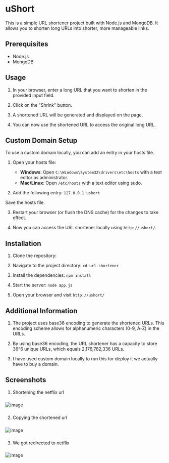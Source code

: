 # uShort
This is a simple URL shortener project built with Node.js and MongoDB. It allows you to shorten long URLs into shorter, more manageable links.

## Prerequisites

- Node.js 
- MongoDB 

## Usage

1. In your browser, enter a long URL that you want to shorten in the provided input field.

2. Click on the "Shrink" button.

3. A shortened URL will be generated and displayed on the page.

4. You can now use the shortened URL to access the original long URL.

## Custom Domain Setup

To use a custom domain locally, you can add an entry in your hosts file.

1. Open your hosts file:

   - **Windows**: Open `C:\Windows\System32\drivers\etc\hosts` with a text editor as administrator.
   - **Mac/Linux**: Open `/etc/hosts` with a text editor using sudo.

2. Add the following entry:  `127.0.0.1 ushort`

Save the hosts file.

3. Restart your browser (or flush the DNS cache) for the changes to take effect.

4. Now you can access the URL shortener locally using `http://ushort/`.

## Installation

1. Clone the repository:

2. Navigate to the project directory: `cd url-shortener`

3. Install the dependencies: `npm install`

4. Start the server: `node app.js`

5. Open your browser and visit `http://ushort/`   

## Additional Information

1. The project uses base36 encoding to generate the shortened URLs. This encoding scheme allows for alphanumeric characters (0-9, A-Z) in the URLs.

2. By using base36 encoding, the URL shortener has a capacity to store 36^6 unique URLs, which equals 2,176,782,336 URLs.

3. I have used custom domain locally to run this for deploy it we actually have to buy a domain.

## Screenshots
1. Shortening the netflix url
###
![image](https://github.com/A-Tanz/ushort/assets/96045452/c160c2cf-0c98-49cf-a901-f0c99b12392f)
###
2. Copying the shortened url
###
![image](https://github.com/A-Tanz/ushort/assets/96045452/da6dcf7a-b630-43c3-aa91-e8bfff0f28e5)
###
3. We got redirected to netflix
###
![image](https://github.com/A-Tanz/ushort/assets/96045452/bc31f66f-93aa-40c9-a6c7-d2fe844c510f)



